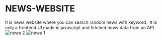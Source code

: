 # NEWS-WEBSITE
 It is news website where you can search random news with keyword . It is only a frontend UI made in javascript and fetched news data from an API
![news 2](https://github.com/user-attachments/assets/485e704d-0981-4789-a8f9-1e5645f98698)
![news 1](https://github.com/user-attachments/assets/6c85e4b6-4dd6-4fef-ab7a-0779cc72f2c9)
